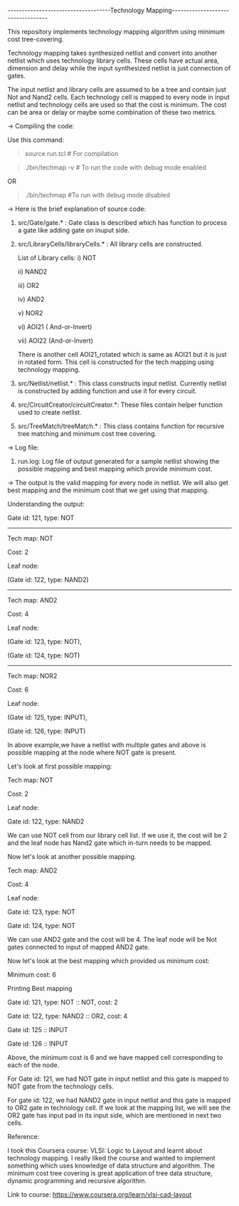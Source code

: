 ------------------------------------Technology Mapping----------------------------------

This repository implements technology mapping algorithm using minimum cost tree-covering.

Technology mapping takes synthesized netlist and convert into another netlist which uses technology library cells. These cells have actual area, dimension and delay while the input synthesized netlist is just connection of gates.

The input netlist and library cells are assumed to be a tree and contain just Not and Nand2 cells. Each technology cell is mapped to every node in input netlist and technology cells are used so that the cost is minimum. The cost can be area or delay or maybe some combination of these two metrics.

-> Compiling the code:

Use this command:

> source run.tcl # For compilation

> ./bin/techmap -v  # To run the code with debug mode enabled

OR

> ./bin/techmap  #To run with debug mode disabled

-> Here is the brief explanation of source code:

1) src/Gate/gate.* : Gate class is described which has function to process a gate like adding gate on inuput side.

2) src/LibraryCells/libraryCells.* : All library cells are constructed.

    List of Library cells:
    i) NOT
   
    ii) NAND2
   
    iii) OR2
   
    iv) AND2
   
    v) NOR2
   
    vi) AOI21 ( And-or-Invert)
   
    vii) AOI22 (And-or-Invert)

    There is another cell AOI21_rotated which is same as AOI21 but it is just in rotated form. This cell is constructed for the tech mapping using technology mapping.

4) src/Netlist/netlist.* : This class constructs input netlist. Currently netlist is constructed by adding function and use it for every circuit.

5) src/CircuitCreator/circuitCreator.*: These files contain helper function used to create netlist.

6) src/TreeMatch/treeMatch.* : This class contains function for recursive tree matching and minimum cost tree covering.

-> Log file:

1) run.log: Log file of output generated for a sample netlist showing the possible mapping and best mapping which provide minimum cost.

-> The output is the valid mapping for every node in netlist. We will also get best mapping and the minimum cost that we get using that mapping.

Understanding the output:

Gate id: 121, type: NOT
**********************************
Tech map: NOT

Cost: 2

Leaf node:

(Gate id: 122, type: NAND2)
**********************************
Tech map: AND2

Cost: 4

Leaf node:

(Gate id: 123, type: NOT),

(Gate id: 124, type: NOT)
**********************************
Tech map: NOR2

Cost: 6

Leaf node: 

(Gate id: 125, type: INPUT),

(Gate id: 126, type: INPUT)

In above example,we have a netlist with multiple gates and above is possible mapping at the node where NOT gate is present. 

Let's look at first possible mapping:

Tech map: NOT

Cost: 2

Leaf node:

Gate id: 122, type: NAND2

We can use NOT cell from our library cell list. If we use it, the cost will be 2 and the leaf node has Nand2 gate which in-turn needs to be mapped.

Now let's look at another possible mapping.

Tech map: AND2

Cost: 4

Leaf node: 

Gate id: 123, type: NOT

Gate id: 124, type: NOT

We can use AND2 gate and the cost will be 4. The leaf node will be Not gates connected to input of mapped AND2 gate.

Now let's look at the best mapping which provided us minimum cost:

Minimum cost: 6

Printing Best mapping

Gate id: 121, type: NOT :: NOT, cost: 2

Gate id: 122, type: NAND2 :: OR2, cost: 4

Gate id: 125 :: INPUT

Gate id: 126 :: INPUT

Above, the minimum cost is 6 and we have mapped cell corresponding to each of the node.

For Gate id: 121, we had NOT gate in input netlist and this gate is mapped to NOT gate from the technology cells.

For gate id: 122, we had NAND2 gate in input netlist and this gate is mapped to OR2 gate in technology cell. If we look at the mapping list, we will see the OR2 gate has input pad in its input side, which are mentioned in next two cells.

Reference:

I took this Coursera course: VLSI: Logic to Layout and learnt about technology mapping. I really liked the course and wanted to implement something which uses knowledge of data structure and algorithm. The minimum cost tree covering is great application of tree data structure, dynamic programming and recursive algorithm.

Link to course:
https://www.coursera.org/learn/vlsi-cad-layout 
